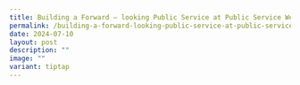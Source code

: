 ```yaml
---
title: Building a Forward – looking Public Service at Public Service Week 2024
permalink: /building-a-forward-looking-public-service-at-public-service-week-2024/
date: 2024-07-10
layout: post
description: ""
image: ""
variant: tiptap
---
```

